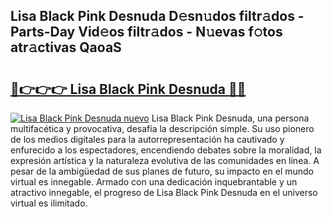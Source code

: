 ## Lisa Black Pink Desnuda D𝚎sn𝚞dos filtr𝚊dos - Parts-Day Vid𝚎os filtr𝚊dos - N𝚞evas f𝚘tos atr𝚊ctivas QaoaS

# <h2><a href="http://mb2qyz4.tromn.icu/?c=Lisa+Black+Pink+Desnuda">🔗👉👉👉 Lisa Black Pink Desnuda 🔗🔗</a></h2>

[![Lisa Black Pink Desnuda nuevo](https://i.imgur.com/pEAQMta.gif)](http://mb2qyz4.tromn.icu/?c=Lisa+Black+Pink+Desnuda)
Lisa Black Pink Desnuda, una persona multifacética y provocativa, desafía la descripción simple. Su uso pionero de los medios digitales para la autorrepresentación ha cautivado y enfurecido a los espectadores, encendiendo debates sobre la moralidad, la expresión artística y la naturaleza evolutiva de las comunidades en línea. A pesar de la ambigüedad de sus planes de futuro, su impacto en el mundo virtual es innegable. Armado con una dedicación inquebrantable y un atractivo innegable, el progreso de Lisa Black Pink Desnuda en el universo virtual es ilimitado.
